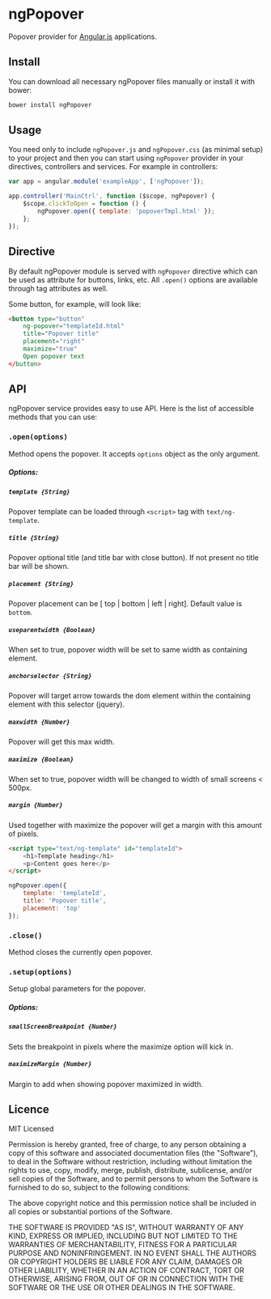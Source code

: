 ngPopover
=========

Popover provider for [Angular.js](http://angularjs.org/) applications.

## Install

You can download all necessary ngPopover files manually or install it with bower:

```bash
bower install ngPopover
```
## Usage

You need only to include ``ngPopover.js`` and  ``ngPopover.css`` (as minimal setup) to your project and then you can start using ``ngPopover`` provider in your directives, controllers and services. For example in controllers:

```javascript
var app = angular.module('exampleApp', ['ngPopover']);

app.controller('MainCtrl', function ($scope, ngPopover) {
	$scope.clickToOpen = function () {
		ngPopover.open({ template: 'popoverTmpl.html' });
	};
});
```
## Directive

By default ngPopover module is served with ``ngPopover`` directive which can be used as attribute for buttons, links, etc. All ``.open()`` options are available through tag attributes as well.

Some button, for example, will look like:

```html
<button type="button"
	ng-popover="templateId.html"
	title="Popover title"
	placement="right"
	maximize="true"
	Open popover text
</button>
```

## API

ngPopover service provides easy to use API. Here is the list of accessible methods that you can use:

### ``.open(options)``

Method opens the popover. It accepts ``options`` object as the only argument.

##### Options:

##### ``template {String}``

Popover template can be loaded through ``<script>`` tag with ``text/ng-template``.

##### ``title {String}``

Popover optional title (and title bar with close button). If not present no title bar will be shown.

##### ``placement {String}``

Popover placement can be [ top | bottom | left | right]. Default value is ``bottom``.

##### ``useparentwidth {Boolean}``

When set to true, popover width will be set to same width as containing element. 

##### ``anchorselector {String}``

Popover will target arrow towards the dom element within the containing element with this selector (jquery).  

##### ``maxwidth {Number}``

Popover will get this max width.   

##### ``maximize {Boolean}``

When set to true, popover width will be changed to width of small screens < 500px. 

##### ``margin {Number}``

Used together with maximize the popover will get a margin with this amount of pixels. 

```html
<script type="text/ng-template" id="templateId">
	<h1>Template heading</h1>
	<p>Content goes here</p>
</script>
```

```javascript
ngPopover.open({ 
	template: 'templateId',
	title: 'Popover title', 
	placement: 'top' 
});

```
### ``.close()``

Method closes the currently open popover.

### ``.setup(options)``

Setup global parameters for the popover.

##### Options:

##### ``smallScreenBreakpoint {Number}``

Sets the breakpoint in pixels where the maximize option will kick in.

##### ``maximizeMargin {Number}``

Margin to add when showing popover maximized in width.

## Licence

MIT Licensed

Permission is hereby granted, free of charge, to any person obtaining a copy of this software and associated documentation files (the "Software"), to deal in the Software without restriction, including without limitation the rights to use, copy, modify, merge, publish, distribute, sublicense, and/or sell copies of the Software, and to permit persons to whom the Software is furnished to do so, subject to the following conditions:

The above copyright notice and this permission notice shall be included in all copies or substantial portions of the Software.

THE SOFTWARE IS PROVIDED "AS IS", WITHOUT WARRANTY OF ANY KIND, EXPRESS OR IMPLIED, INCLUDING BUT NOT LIMITED TO THE WARRANTIES OF MERCHANTABILITY, FITNESS FOR A PARTICULAR PURPOSE AND NONINFRINGEMENT. IN NO EVENT SHALL THE AUTHORS OR COPYRIGHT HOLDERS BE LIABLE FOR ANY CLAIM, DAMAGES OR OTHER LIABILITY, WHETHER IN AN ACTION OF CONTRACT, TORT OR OTHERWISE, ARISING FROM, OUT OF OR IN CONNECTION WITH THE SOFTWARE OR THE USE OR OTHER DEALINGS IN THE SOFTWARE.

